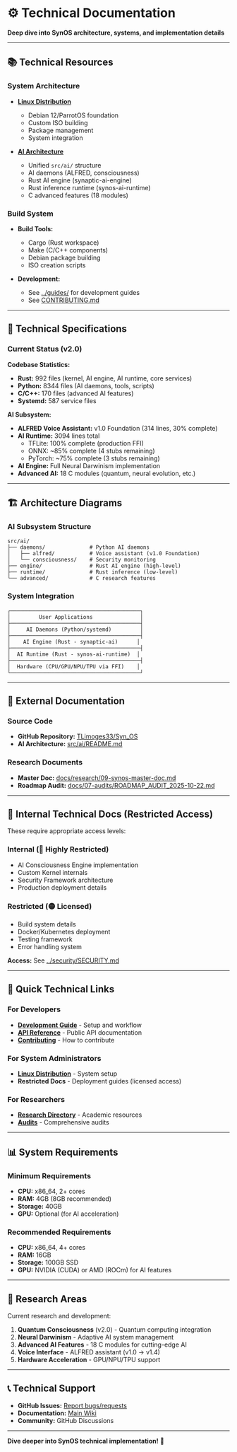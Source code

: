 # ⚙️ Technical Documentation

**Deep dive into SynOS architecture, systems, and implementation details**

---

## 📚 Technical Resources

### System Architecture

- **[Linux Distribution](Linux-Distribution.md)**
  - Debian 12/ParrotOS foundation
  - Custom ISO building
  - Package management
  - System integration

- **[AI Architecture](https://github.com/TLimoges33/Syn_OS/tree/master/src/ai)**
  - Unified `src/ai/` structure
  - AI daemons (ALFRED, consciousness)
  - Rust AI engine (synaptic-ai-engine)
  - Rust inference runtime (synos-ai-runtime)
  - C advanced features (18 modules)

### Build System

- **Build Tools:**
  - Cargo (Rust workspace)
  - Make (C/C++ components)
  - Debian package building
  - ISO creation scripts

- **Development:**
  - See [../guides/](../guides/) for development guides
  - See [CONTRIBUTING.md](https://github.com/TLimoges33/Syn_OS/blob/master/CONTRIBUTING.md)

---

## 🔧 Technical Specifications

### Current Status (v2.0)

**Codebase Statistics:**
- **Rust:** 992 files (kernel, AI engine, AI runtime, core services)
- **Python:** 8344 files (AI daemons, tools, scripts)
- **C/C++:** 170 files (advanced AI features)
- **Systemd:** 587 service files

**AI Subsystem:**
- **ALFRED Voice Assistant:** v1.0 Foundation (314 lines, 30% complete)
- **AI Runtime:** 3094 lines total
  - TFLite: 100% complete (production FFI)
  - ONNX: ~85% complete (4 stubs remaining)
  - PyTorch: ~75% complete (3 stubs remaining)
- **AI Engine:** Full Neural Darwinism implementation
- **Advanced AI:** 18 C modules (quantum, neural evolution, etc.)

---

## 🏗️ Architecture Diagrams

### AI Subsystem Structure

```
src/ai/
├── daemons/              # Python AI daemons
│   ├── alfred/           # Voice assistant (v1.0 Foundation)
│   └── consciousness/    # Security monitoring
├── engine/               # Rust AI engine (high-level)
├── runtime/              # Rust inference (low-level)
└── advanced/             # C research features
```

### System Integration

```
┌─────────────────────────────────────────┐
│         User Applications               │
├─────────────────────────────────────────┤
│     AI Daemons (Python/systemd)         │
├─────────────────────────────────────────┤
│    AI Engine (Rust - synaptic-ai)      │
├─────────────────────────────────────────┤
│  AI Runtime (Rust - synos-ai-runtime)  │
├─────────────────────────────────────────┤
│  Hardware (CPU/GPU/NPU/TPU via FFI)    │
└─────────────────────────────────────────┘
```

---

## 📖 External Documentation

### Source Code
- **GitHub Repository:** [TLimoges33/Syn_OS](https://github.com/TLimoges33/Syn_OS)
- **AI Architecture:** [src/ai/README.md](https://github.com/TLimoges33/Syn_OS/tree/master/src/ai)

### Research Documents
- **Master Doc:** [docs/research/09-synos-master-doc.md](https://github.com/TLimoges33/Syn_OS/blob/master/docs/research/09-synos-master-doc.md)
- **Roadmap Audit:** [docs/07-audits/ROADMAP_AUDIT_2025-10-22.md](https://github.com/TLimoges33/Syn_OS/blob/master/docs/07-audits/ROADMAP_AUDIT_2025-10-22.md)

---

## 🔐 Internal Technical Docs (Restricted Access)

These require appropriate access levels:

### Internal (🔴 Highly Restricted)
- AI Consciousness Engine implementation
- Custom Kernel internals
- Security Framework architecture
- Production deployment details

### Restricted (🟡 Licensed)
- Build system details
- Docker/Kubernetes deployment
- Testing framework
- Error handling system

**Access:** See [../security/SECURITY.md](../security/SECURITY.md)

---

## 🚀 Quick Technical Links

### For Developers
- **[Development Guide](../guides/)** - Setup and workflow
- **[API Reference](../guides/)** - Public API documentation
- **[Contributing](https://github.com/TLimoges33/Syn_OS/blob/master/CONTRIBUTING.md)** - How to contribute

### For System Administrators
- **[Linux Distribution](Linux-Distribution.md)** - System setup
- **Restricted Docs** - Deployment guides (licensed access)

### For Researchers
- **[Research Directory](https://github.com/TLimoges33/Syn_OS/tree/master/docs/research)** - Academic resources
- **[Audits](https://github.com/TLimoges33/Syn_OS/tree/master/docs/07-audits)** - Comprehensive audits

---

## 📊 System Requirements

### Minimum Requirements
- **CPU:** x86_64, 2+ cores
- **RAM:** 4GB (8GB recommended)
- **Storage:** 40GB
- **GPU:** Optional (for AI acceleration)

### Recommended Requirements
- **CPU:** x86_64, 4+ cores
- **RAM:** 16GB
- **Storage:** 100GB SSD
- **GPU:** NVIDIA (CUDA) or AMD (ROCm) for AI features

---

## 🔬 Research Areas

Current research and development:

1. **Quantum Consciousness** (v2.0) - Quantum computing integration
2. **Neural Darwinism** - Adaptive AI system management
3. **Advanced AI Features** - 18 C modules for cutting-edge AI
4. **Voice Interface** - ALFRED assistant (v1.0 → v1.4)
5. **Hardware Acceleration** - GPU/NPU/TPU support

---

## 📞 Technical Support

- **GitHub Issues:** [Report bugs/requests](https://github.com/TLimoges33/Syn_OS/issues)
- **Documentation:** [Main Wiki](../README.md)
- **Community:** GitHub Discussions

---

**Dive deeper into SynOS technical implementation!** 🔧
